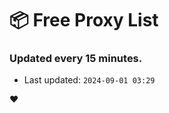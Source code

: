 # :package: Free Proxy List
### Updated every 15 minutes.

- Last updated: `2024-09-01 03:29`

:heart:
